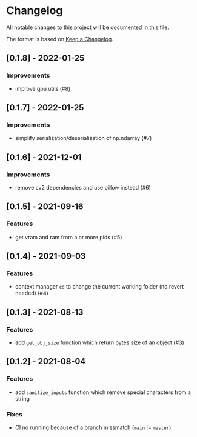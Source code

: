 # Changelog

All notable changes to this project will be documented in this file.

The format is based on [Keep a Changelog](http://keepachangelog.com/en/1.0.0/).

## [0.1.8] - 2022-01-25

### Improvements

- improve gpu utils (#8)


## [0.1.7] - 2022-01-25

### Improvements

- simplify serialization/deserialization of np.ndarray (#7)


## [0.1.6] - 2021-12-01

### Improvements

- remove cv2 dependencies and use pillow instead (#6)


## [0.1.5] - 2021-09-16

### Features

- get vram and ram from a or more pids (#5)


## [0.1.4] - 2021-09-03

### Features

- context manager `cd` to change the current working folder (no revert needed) (#4)


## [0.1.3] - 2021-08-13

### Features

- add `get_obj_size` function which return bytes size of an object (#3)


## [0.1.2] - 2021-08-04

### Features

- add `sanitize_inputs` function which remove special characters from a string

### Fixes

- CI no running because of a branch missmatch (`main` != `master`)

